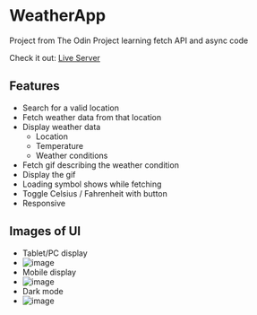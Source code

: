 # WeatherApp
Project from The Odin Project learning fetch API and async code

Check it out: <a href="https://biandresen.github.io/WeatherApp/">Live Server</a>

## Features
* Search for a valid location
* Fetch weather data from that location
* Display weather data
  * Location
  * Temperature
  * Weather conditions
* Fetch gif describing the weather condition
* Display the gif
* Loading symbol shows while fetching
* Toggle Celsius / Fahrenheit with button
* Responsive

## Images of UI
* Tablet/PC display
* ![image](https://github.com/user-attachments/assets/bfbfb6e7-ab43-4c6a-87c1-3134a27beeea)
* Mobile display
* ![image](https://github.com/user-attachments/assets/43311046-82cc-491f-8c23-01a9cda4b599)
* Dark mode
* ![image](https://github.com/user-attachments/assets/33d22000-6cf9-402e-a999-666c22a77659)

